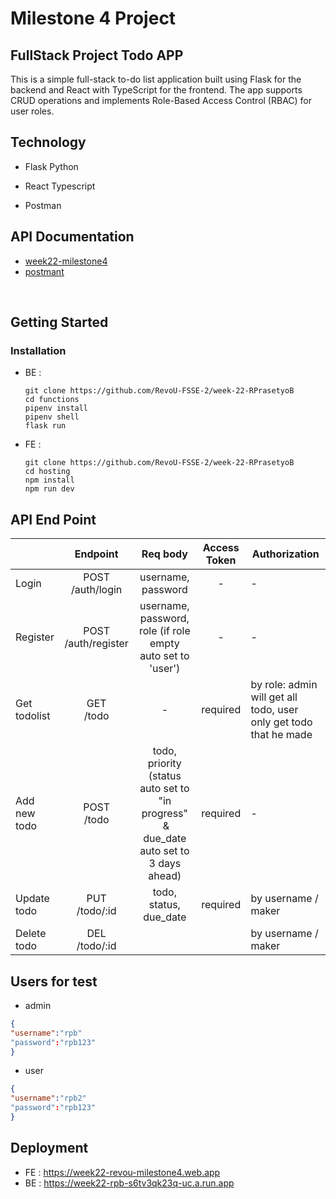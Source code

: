 # Milestone 4 Project

## FullStack Project Todo APP

This is a simple full-stack to-do list application built using Flask for the backend and React with TypeScript for the frontend. The app supports CRUD operations and implements Role-Based Access Control (RBAC) for user roles.

## Technology

- Flask Python

- React Typescript

- Postman

## API Documentation

- [week22-milestone4](https://documenter.getpostman.com/view/29092304/2s9YeHZqCM)
- [postmant](https://drive.google.com/file/d/1CnD0QD1OiVSVurDTurRvbVokhHsbxKUe/view?usp=sharing)

 

## Getting Started

### Installation

- BE :
  
  ```
  git clone https://github.com/RevoU-FSSE-2/week-22-RPrasetyoB
  cd functions
  pipenv install
  pipenv shell
  flask run
  ```

- FE :
  
  ```
  git clone https://github.com/RevoU-FSSE-2/week-22-RPrasetyoB
  cd hosting
  npm install
  npm run dev
  ```

## API End Point

|              | Endpoint                | Req body                                                                                       | Access Token | Authorization                                                     |
| ------------ |:-----------------------:|:----------------------------------------------------------------------------------------------:|:------------:| ----------------------------------------------------------------- |
| Login        | POST<br/>/auth/login    | username, password                                                                             | -            | -                                                                 |
| Register     | POST<br/>/auth/register | username, password, role (if role empty auto set to 'user')                                    | -            | -                                                                 |
| Get todolist | GET<br/>/todo           | -                                                                                              | required     | by role: admin will get all todo, user only get todo that he made |
| Add new todo | POST<br>/todo           | todo, priority<br/>(status auto set to "in progress"<br/> & due_date auto set to 3 days ahead) | required     | -                                                                 |
| Update todo  | PUT<br>/todo/:id        | todo, status, due_date                                                                         | required     | by username / maker                                               |
| Delete todo  | DEL<br>/todo/:id        |                                                                                                |              | by username / maker                                               |

## Users for test

- admin

```json
{
"username":"rpb"
"password":"rpb123"
}
```

- user

```json
{
"username":"rpb2"
"password":"rpb123"
}
```

## Deployment

- FE  :  https://week22-revou-milestone4.web.app
- BE :  https://week22-rpb-s6tv3qk23q-uc.a.run.app
